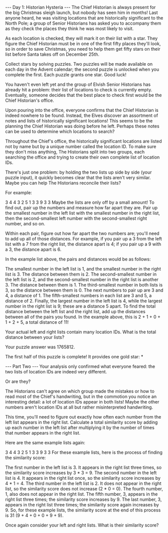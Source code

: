 --- Day 1: Historian Hysteria --- The Chief Historian is always present for the
big Christmas sleigh launch, but nobody has seen him in months! Last anyone
heard, he was visiting locations that are historically significant to the North
Pole; a group of Senior Historians has asked you to accompany them as they check
the places they think he was most likely to visit.

As each location is checked, they will mark it on their list with a star. They
figure the Chief Historian must be in one of the first fifty places they'll
look, so in order to save Christmas, you need to help them get fifty stars on
their list before Santa takes off on December 25th.

Collect stars by solving puzzles. Two puzzles will be made available on each day
in the Advent calendar; the second puzzle is unlocked when you complete the
first. Each puzzle grants one star. Good luck!

You haven't even left yet and the group of Elvish Senior Historians has already
hit a problem: their list of locations to check is currently empty. Eventually,
someone decides that the best place to check first would be the Chief
Historian's office.

Upon pouring into the office, everyone confirms that the Chief Historian is
indeed nowhere to be found. Instead, the Elves discover an assortment of notes
and lists of historically significant locations! This seems to be the planning
the Chief Historian was doing before he left. Perhaps these notes can be used to
determine which locations to search?

Throughout the Chief's office, the historically significant locations are listed
not by name but by a unique number called the location ID. To make sure they
don't miss anything, The Historians split into two groups, each searching the
office and trying to create their own complete list of location IDs.

There's just one problem: by holding the two lists up side by side (your puzzle
input), it quickly becomes clear that the lists aren't very similar. Maybe you
can help The Historians reconcile their lists?

For example:

3 4 4 3 2 5 1 3 3 9 3 3 Maybe the lists are only off by a small amount! To find
out, pair up the numbers and measure how far apart they are. Pair up the
smallest number in the left list with the smallest number in the right list,
then the second-smallest left number with the second-smallest right number, and
so on.

Within each pair, figure out how far apart the two numbers are; you'll need to
add up all of those distances. For example, if you pair up a 3 from the left
list with a 7 from the right list, the distance apart is 4; if you pair up a 9
with a 3, the distance apart is 6.

In the example list above, the pairs and distances would be as follows:

The smallest number in the left list is 1, and the smallest number in the right
list is 3. The distance between them is 2. The second-smallest number in the
left list is 2, and the second-smallest number in the right list is another 3.
The distance between them is 1. The third-smallest number in both lists is 3, so
the distance between them is 0. The next numbers to pair up are 3 and 4, a
distance of 1. The fifth-smallest numbers in each list are 3 and 5, a distance
of 2. Finally, the largest number in the left list is 4, while the largest
number in the right list is 9; these are a distance 5 apart. To find the total
distance between the left list and the right list, add up the distances between
all of the pairs you found. In the example above, this is 2 + 1 + 0 + 1 + 2 + 5,
a total distance of 11!

Your actual left and right lists contain many location IDs. What is the total
distance between your lists?

Your puzzle answer was 1765812.

The first half of this puzzle is complete! It provides one gold star: *

--- Part Two --- Your analysis only confirmed what everyone feared: the two
lists of location IDs are indeed very different.

Or are they?

The Historians can't agree on which group made the mistakes or how to read most
of the Chief's handwriting, but in the commotion you notice an interesting
detail: a lot of location IDs appear in both lists! Maybe the other numbers
aren't location IDs at all but rather misinterpreted handwriting.

This time, you'll need to figure out exactly how often each number from the left
list appears in the right list. Calculate a total similarity score by adding up
each number in the left list after multiplying it by the number of times that
number appears in the right list.

Here are the same example lists again:

3 4 4 3 2 5 1 3 3 9 3 3 For these example lists, here is the process of finding
the similarity score:

The first number in the left list is 3. It appears in the right list three
times, so the similarity score increases by 3 * 3 = 9. The second number in the
left list is 4. It appears in the right list once, so the similarity score
increases by 4 * 1 = 4. The third number in the left list is 2. It does not
appear in the right list, so the similarity score does not increase (2 * 0 = 0).
The fourth number, 1, also does not appear in the right list. The fifth number,
3, appears in the right list three times; the similarity score increases by 9.
The last number, 3, appears in the right list three times; the similarity score
again increases by 9. So, for these example lists, the similarity score at the
end of this process is 31 (9 + 4 + 0 + 0 + 9 + 9).

Once again consider your left and right lists. What is their similarity score?
